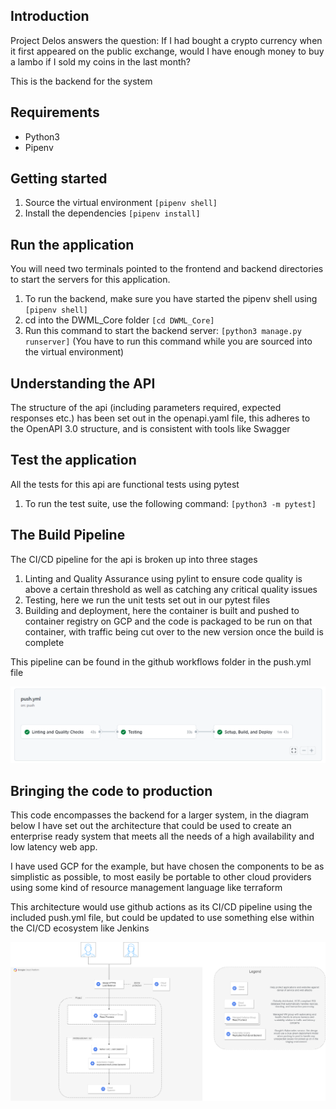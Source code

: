 ## Introduction

Project Delos answers the question: If I had bought a crypto currency when it first appeared on the public exchange, would I have enough money to buy a lambo if I sold my coins in the last month?

This is the backend for the system

## Requirements
* Python3
* Pipenv

## Getting started

1. Source the virtual environment ```[pipenv shell]```
2. Install the dependencies ```[pipenv install]```


## Run the application
You will need two terminals pointed to the frontend and backend directories to start the servers for this application.

1. To run the backend, make sure you have started the pipenv shell using ```[pipenv shell]```
2. cd into the DWML_Core folder ```[cd DWML_Core]```
3. Run this command to start the backend server: ```[python3 manage.py runserver]``` (You have to run this command while you are sourced into the virtual environment)

## Understanding the API
The structure of the api (including parameters required, expected responses etc.) has been set out in the openapi.yaml file, this adheres to the OpenAPI 3.0 structure, and is consistent with tools like Swagger

## Test the application
All the tests for this api are functional tests using pytest

1. To run the test suite, use the following command:  ```[python3 -m pytest]```


## The Build Pipeline
The CI/CD pipeline for the api is broken up into three stages

1. Linting and Quality Assurance using pylint to ensure code quality is above a certain threshold as well as catching any critical quality issues
2. Testing, here we run the unit tests set out in our pytest files
3. Building and deployment, here the container is built and pushed to container registry on GCP and the code is packaged to be run on that container, with traffic being cut over to the new version once the build is complete

This pipeline can be found in the github workflows folder in the push.yml file

![Alt text](BuildPipeline.png?raw=true "Title")

## Bringing the code to production
This code encompasses the backend for a larger system, in the diagram below I have set out the architecture that could be used to create an enterprise ready system that meets all the needs of a high availability and low latency web app.

I have used GCP for the example, but have chosen the components to be as simplistic as possible, to most easily be portable to other cloud providers using some kind of resource management language like terraform

This architecture would use github actions as its CI/CD pipeline using the included push.yml file, but could be updated to use something else within the CI/CD ecosystem like Jenkins

![Alt text](Architecture.png?raw=true "Title")

